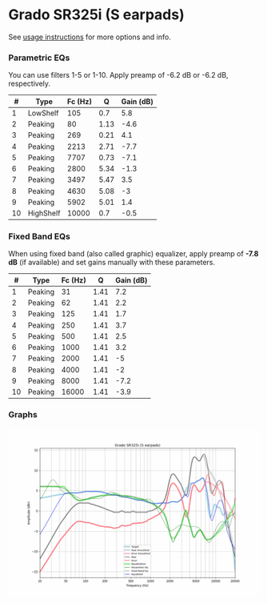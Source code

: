 # Grado SR325i (S earpads)
See [usage instructions](https://github.com/jaakkopasanen/AutoEq#usage) for more options and info.

### Parametric EQs
You can use filters 1-5 or 1-10. Apply preamp of -6.2 dB or -6.2 dB, respectively.

|   # | Type      |   Fc (Hz) |    Q |   Gain (dB) |
|-----|-----------|-----------|------|-------------|
|   1 | LowShelf  |       105 | 0.7  |         5.8 |
|   2 | Peaking   |        80 | 1.13 |        -4.6 |
|   3 | Peaking   |       269 | 0.21 |         4.1 |
|   4 | Peaking   |      2213 | 2.71 |        -7.7 |
|   5 | Peaking   |      7707 | 0.73 |        -7.1 |
|   6 | Peaking   |      2800 | 5.34 |        -1.3 |
|   7 | Peaking   |      3497 | 5.47 |         3.5 |
|   8 | Peaking   |      4630 | 5.08 |        -3   |
|   9 | Peaking   |      5902 | 5.01 |         1.4 |
|  10 | HighShelf |     10000 | 0.7  |        -0.5 |

### Fixed Band EQs
When using fixed band (also called graphic) equalizer, apply preamp of **-7.8 dB** (if available) and set gains manually with these parameters.

|   # | Type    |   Fc (Hz) |    Q |   Gain (dB) |
|-----|---------|-----------|------|-------------|
|   1 | Peaking |        31 | 1.41 |         7.2 |
|   2 | Peaking |        62 | 1.41 |         2.2 |
|   3 | Peaking |       125 | 1.41 |         1.7 |
|   4 | Peaking |       250 | 1.41 |         3.7 |
|   5 | Peaking |       500 | 1.41 |         2.5 |
|   6 | Peaking |      1000 | 1.41 |         3.2 |
|   7 | Peaking |      2000 | 1.41 |        -5   |
|   8 | Peaking |      4000 | 1.41 |        -2   |
|   9 | Peaking |      8000 | 1.41 |        -7.2 |
|  10 | Peaking |     16000 | 1.41 |        -3.9 |

### Graphs
![](./Grado%20SR325i%20(S%20earpads).png)
